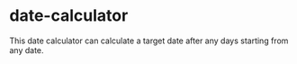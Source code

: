 # date-calculator
This date calculator can calculate a target date after any days starting from any date. 
